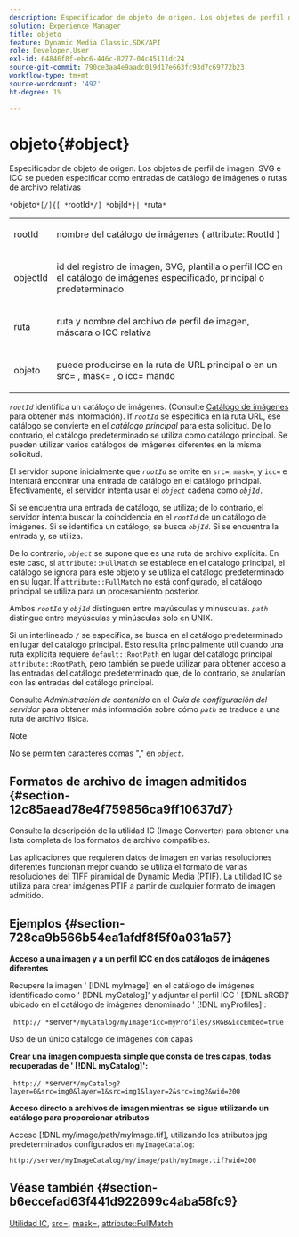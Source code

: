 ```yaml
---
description: Especificador de objeto de origen. Los objetos de perfil de imagen, SVG e ICC se pueden especificar como entradas de catálogo de imágenes o rutas de archivo relativas
solution: Experience Manager
title: objeto
feature: Dynamic Media Classic,SDK/API
role: Developer,User
exl-id: 64846f8f-ebc6-446c-8277-04c45111dc24
source-git-commit: 790ce3aa4e9aadc019d17e663fc93d7c69772b23
workflow-type: tm+mt
source-wordcount: '492'
ht-degree: 1%

---
```


# objeto{#object}

Especificador de objeto de origen. Los objetos de perfil de imagen, SVG e ICC se pueden especificar como entradas de catálogo de imágenes o rutas de archivo relativas

`*`objeto`*[/]{[ *`rootId`*/] *`objId`*}| *`ruta`*`

<table id="simpletable_A8B9B4D508B94BE5B7F6112F0A5F8270"> 
 <tr class="strow"> 
  <td class="stentry"> <p> <span class="codeph"> <span class="varname"> rootId </span> </span> </p> </td> 
  <td class="stentry"> <p>nombre del catálogo de imágenes ( <span class="codeph"> attribute::RootId </span>) </p> </td> 
 </tr> 
 <tr class="strow"> 
  <td class="stentry"> <p> <span class="codeph"> <span class="varname"> objectId </span> </span> </p> </td> 
  <td class="stentry"> <p>id del registro de imagen, SVG, plantilla o perfil ICC en el catálogo de imágenes especificado, principal o predeterminado </p> </td> 
 </tr> 
 <tr class="strow"> 
  <td class="stentry"> <p> <span class="codeph"> <span class="varname"> ruta </span> </span> </p> </td> 
  <td class="stentry"> <p>ruta y nombre del archivo de perfil de imagen, máscara o ICC relativa </p> </td> 
 </tr> 
 <tr class="strow"> 
  <td class="stentry"> <p> <span class="codeph"> <span class="varname"> objeto </span> </span> </p> </td> 
  <td class="stentry"> <p>puede producirse en la ruta de URL principal o en un <span class="codeph"> src= </span>, <span class="codeph"> mask= </span>, o <span class="codeph"> icc= </span> mando </p> </td> 
 </tr> 
</table>

*`rootId`* identifica un catálogo de imágenes. (Consulte [Catálogo de imágenes](../../../../../is-api/image-catalog/image-serving-api-ref/c-image-catalog-reference/c-overview/c-overview.md#concept-9ce2b6a133de45f783e95cabc5810ac3) para obtener más información). If *`rootId`* se especifica en la ruta URL, ese catálogo se convierte en el *catálogo principal* para esta solicitud. De lo contrario, el catálogo predeterminado se utiliza como catálogo principal. Se pueden utilizar varios catálogos de imágenes diferentes en la misma solicitud.

El servidor supone inicialmente que *`rootId`* se omite en `src=`, `mask=`, y `icc=` e intentará encontrar una entrada de catálogo en el catálogo principal. Efectivamente, el servidor intenta usar el *`object`* cadena como *`objId.`*

Si se encuentra una entrada de catálogo, se utiliza; de lo contrario, el servidor intenta buscar la coincidencia en el *`rootId`* de un catálogo de imágenes. Si se identifica un catálogo, se busca *`objId`*. Si se encuentra la entrada y, se utiliza.

De lo contrario, *`object`* se supone que es una ruta de archivo explícita. En este caso, si `attribute::FullMatch` se establece en el catálogo principal, el catálogo se ignora para este objeto y se utiliza el catálogo predeterminado en su lugar. If `attribute::FullMatch` no está configurado, el catálogo principal se utiliza para un procesamiento posterior.

Ambos *`rootId`* y *`objId`* distinguen entre mayúsculas y minúsculas. *`path`* distingue entre mayúsculas y minúsculas solo en UNIX.

Si un interlineado `/` se especifica, se busca en el catálogo predeterminado en lugar del catálogo principal. Esto resulta principalmente útil cuando una ruta explícita requiere `default::RootPath` en lugar del catálogo principal `attribute::RootPath`, pero también se puede utilizar para obtener acceso a las entradas del catálogo predeterminado que, de lo contrario, se anularían con las entradas del catálogo principal.

Consulte *Administración de contenido* en el *Guía de configuración del servidor* para obtener más información sobre cómo *`path`* se traduce a una ruta de archivo física.

>[!NOTE]
>
>No se permiten caracteres comas &quot;,&quot; en *`object.`*

## Formatos de archivo de imagen admitidos {#section-12c85aead78e4f759856ca9ff10637d7}

Consulte la descripción de la utilidad IC (Image Converter) para obtener una lista completa de los formatos de archivo compatibles.

Las aplicaciones que requieren datos de imagen en varias resoluciones diferentes funcionan mejor cuando se utiliza el formato de varias resoluciones del TIFF piramidal de Dynamic Media (PTIF). La utilidad IC se utiliza para crear imágenes PTIF a partir de cualquier formato de imagen admitido.

## Ejemplos {#section-728ca9b566b54ea1afdf8f5f0a031a57}

**Acceso a una imagen y a un perfil ICC en dos catálogos de imágenes diferentes**

Recupere la imagen &#39; [!DNL myImage]&#39; en el catálogo de imágenes identificado como &#39; [!DNL myCatalog]&#39; y adjuntar el perfil ICC &#39; [!DNL sRGB]&#39; ubicado en el catálogo de imágenes denominado &#39; [!DNL myProfiles]&#39;:

` http:// *`server`*/myCatalog/myImage?icc=myProfiles/sRGB&iccEmbed=true`

Uso de un único catálogo de imágenes con capas

**Crear una imagen compuesta simple que consta de tres capas, todas recuperadas de &#39; [!DNL myCatalog]&#39;:**

` http:// *`server`*/myCatalog?layer=0&src=img0&layer=1&src=img1&layer=2&src=img2&wid=200`

**Acceso directo a archivos de imagen mientras se sigue utilizando un catálogo para proporcionar atributos**

Acceso [!DNL my/image/path/myImage.tif], utilizando los atributos jpg predeterminados configurados en `myImageCatalog`:

`http://server/myImageCatalog/my/image/path/myImage.tif?wid=200`

## Véase también {#section-b6eccefad63f441d922699c4aba58fc9}

[Utilidad IC](../../../../../is-api/is-utils/utilities/r-ic.md#reference-de9f43c63a8f48f1a755ff1760af8b7b), [src=](../../../../../is-api/http-ref/image-serving-api-ref/c-http-protocol-reference/c-command-reference/r-src.md#reference-f6506637778c4c69bf106a7924a91ab1), [mask=](../../../../../is-api/http-ref/image-serving-api-ref/c-http-protocol-reference/c-command-reference/r-mask.md#reference-922254e027404fb890b850e2723ee06e), [attribute::FullMatch](../../../../../is-api/image-catalog/image-serving-api-ref/c-image-catalog-reference/c-attributes-reference/r-fullmatch.md#reference-c3a72f31672a48b386943d6781cf50d7)

